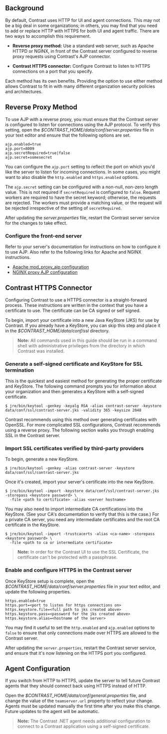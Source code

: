 <!--
title: "Configuring TeamServer for HTTPS"
description: "Guidelines for configure HTTPS for TeamServer"
tags: "Admin system settings configuration SSL EOP proxy"
-->

## Background

By default, Contrast uses HTTP for UI and agent connections. This may not be a big deal in some organizations; in others, you may find that you need to add or replace HTTP with HTTPS for both UI and agent traffic. There are two ways to accomplish this requirement.

* **Reverse proxy method:** Use a standard web server, such as Apache HTTPD or NGINX, in front of the Contrast server configured to reverse proxy requests using Contrast's AJP connector. 

* **Contrast HTTPS connector:** Configure Contrast to listen to HTTPS connections on a port that you specify.

Each method has its own benefits. Providing the option to use either method allows Contrast to fit in with many different organization security policies and architectures. 

## Reverse Proxy Method

To use AJP with a reverse proxy, you must ensure that the Contrast server is configured to listen for connections using the AJP protocol. To verify this setting, open the *$CONTRAST_HOME/data/conf/server.properties* file in your text editor and ensure that the following options are set.

````
ajp.enabled=true
ajp.port=8009
ajp.secretRequired=true|false
ajp.secret=somesecret
````
You can configure the `ajp.port` setting to reflect the port on which you'd like the server to listen for incoming connections. In some cases, you might want to also disable the `http.enabled` and `https.enabled` options.

The `ajp.secret` setting can be configured with a non-null, non-zero length value. This is not required if `secretRequired` is configured to `false`. Request workers are required to have the secret keyword; otherwise, the requests are rejected. The workers must provide a matching value, or the request will be rejected irrespective of the setting of `secretRequired`.

After updating the *server.properties* file, restart the Contrast server service for the changes to take effect. 

### Configure the front-end server

Refer to your server's documentation for instructions on how to configure it to use AJP. Also refer to the following links for Apache and NGINX instructions. 

* [Apache mod_proxy_ajp configuration](http://httpd.apache.org/docs/2.2/mod/mod_proxy_ajp.html)
* [NGINX proxy AJP configuration](http://webapp.org.ua/sysadmin/setting-up-nginx-ssl-reverse-proxy-for-tomcat/)

## Contrast HTTPS Connector

Configuring Contrast to use a HTTPS connector is a straight-forward process. These instructions are written in the context that you have a certificate to use. The certificate can be CA signed or self signed. 

To begin, import your certificate into a new Java KeyStore (JKS) for use by Contrast. If you already have a KeyStore, you can skip this step and place it in the *$CONTRAST_HOME/data/conf/ssl* directory.

> **Note:** All commands used in this guide should be run in a command shell with administrative privileges from the directory in which Contrast was installed.

### Generate a self-signed certificate and KeyStore for SSL termination

This is the quickest and easiest method for generating the proper certificate and KeyStore. The following command prompts you for information about your organization and then generates a KeyStore with a self-signed certificate. 

````
$ jre/bin/keytool -genkey -keyalg RSA -alias contrast-server -keystore data/conf/ssl/contrast-server.jks -validity 365 -keysize 2048
````

Contrast recommends using this method over generating certificates with OpenSSL. For more complicated SSL configurations, Contrast recommends using a reverse proxy. The following section walks you through enabling SSL in the Contrast server. 

### Import SSL certificates verified by third-party providers

To begin, generate a new KeyStore.

````
$ jre/bin/keytool -genkey -alias contrast-server -keystore data/conf/ssl/contrast-server.jks
````
Once it's created, import your server's certificate into the new KeyStore.

````
$ jre/bin/keytool -import -keystore data/conf/ssl/contrast-server.jks -storepass <keystore password> \
  -file <path to certificate> -alias <server hostname>
````
You may also need to import intermediate CA certifications into the KeyStore. (See your CA's documentation to verify that this is the case.) For a private CA server, you need any intermediate certificates and the root CA certificate in the KeyStore.

````
$ jre/bin/keytool -import -trustcacerts -alias <ca-name> -storepass <keystore password> \
  -file <path to ca or intermediate certificate>
````

> **Note:** In order for the Contrast UI to use the SSL Certificate, the certificate can't be protected with a passphrase.

### Enable and configure HTTPS in the Contrast server

Once KeyStore setup is complete, open the *$CONTRAST_HOME/data/conf/server.properties* file in your text editor, and update the following properties.

````
https.enabled=true
https.port=<port to listen for https connections on>
https.keystore.file=<full path to jks created above>
https.keystore.pass=<password for the jks created above>
https.keystore.alias=<hostname of the server>
````

You may find it useful to set the `http.enabled` and `ajp.enabled` options to `false` to ensure that only connections made over HTTPS are allowed to the Contrast server.

After updating the `server.properties`, restart the Contrast server service, and ensure that it's now listening on the HTTPS port you configured.

## Agent Configuration

If you switch from HTTP to HTTPS, update the server to tell future Contrast agents that they should connect back using HTTPS instead of HTTP.

Open the *$CONTRAST_HOME/data/conf/general.properties* file, and change the value of the `teamserver.url` property to reflect your change. Agents must be updated manually the first time after you make this change. Future updates to the agent will be automatic.

> **Note:** The Contrast .NET agent needs additional configuration to connect to a Contrast application using a self-signed certificate.

